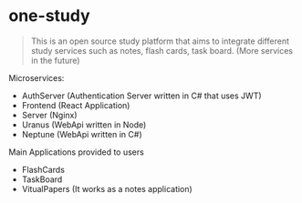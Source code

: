 # one-study

> This is an open source study platform that aims to integrate different study services such as notes, flash cards, task board. (More services in the future)

Microservices:
- AuthServer (Authentication Server written in C# that uses JWT)
- Frontend (React Application)
- Server (Nginx)
- Uranus (WebApi written in Node)
- Neptune (WebApi written in C#)


Main Applications provided to users
- FlashCards
- TaskBoard
- VitualPapers (It works as a notes application)
